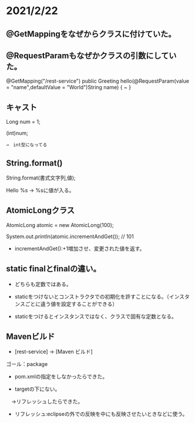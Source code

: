 # 2021/2/22

## @GetMappingをなぜからクラスに付けていた。

## @RequestParamもなぜかクラスの引数にしていた。

@GetMapping("/rest-service")
public Greeting hello(@RequestParam(value = "name",defaultValue = "World")String name) {
    ~
}

## キャスト

Long num = 1;

(int)num;

    →　int型になってる

## String.format()

String.format(書式文字列,値);

Hello %s → %sに値が入る。

## AtomicLongクラス

AtomicLong atomic = new AtomicLong(100);

System.out.println(atomic.incrementAndGet());
// 101

* incrementAndGet():+1増加させ、変更された値を返す。

## static finalとfinalの違い。

* どちらも定数ではある。

* staticをつけないとコンストラクタでの初期化を許すことになる。（インスタンスごとに違う値を設定することができる）

* staticをつけるとインスタンスではなく、クラスで固有な定数となる。

## Mavenビルド

* [rest-service] → [Maven ビルド] 

ゴール：package

* pom.xmlの指定をしなかったらできた。

* targetの下にない。

　→リフレッシュしたらできた。

* リフレッシュ:eclipseの外での反映を中にも反映させたいときなどに使う。